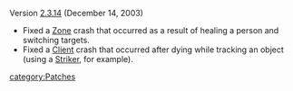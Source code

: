 Version [2.3.14](2.md.3.14) (December 14, 2003)

- Fixed a [Zone](../Zone.md) crash that occurred as a result of
  healing a person and switching targets.
- Fixed a [Client](Client.md) crash that occurred after dying
  while tracking an object (using a [Striker](../Striker.md), for
  example).

[category:Patches](category:Patches.md)
